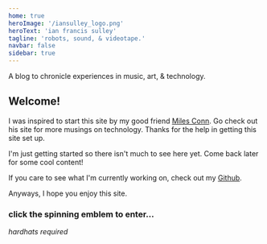 ```yaml
---
home: true
heroImage: '/iansulley_logo.png'
heroText: 'ian francis sulley'
tagline: 'robots, sound, & videotape.'
navbar: false
sidebar: true
---
```


A blog to chronicle experiences in music, art, & technology.

## Welcome!

I was inspired to start this site by my good friend [Miles Conn](http://milesconn.io).
Go check out his site for more musings on technology. Thanks for the help in getting
this site set up.

I'm just getting started so there isn't much to see here yet. Come back later for some cool content!

If you care to see what I'm currently working on, check out my [Github](https://github.com/sulleyi).

Anyways, I hope you enjoy this site.

### click the spinning emblem to enter... 
*hardhats required*

<div class="responsive-center">
<a href="about">
  <ClientOnly>
    <ThreeScene :width="600" :height="400" :debug="false" />
</ClientOnly>
</a>
</div>


<Share colorful />
